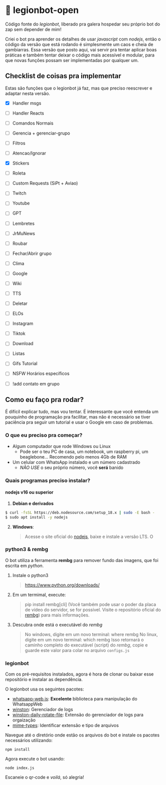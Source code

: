 # 🤖 legionbot-open

Código fonte do *legionbot*, liberado pra galera hospedar seu próprio bot do zap sem depender de mim!

Criei o bot pra aprender os detalhes de usar *javascript* com *nodejs*, então o código da versão que está rodando é simplesmente um caos e cheia de gambiarras. Essa versão que posto aqui, vai servir pra tentar aplicar boas práticas e também tentar deixar o código mais acessível e modular, para que novas funções possam ser implementadas por qualquer um.

## Checklist de coisas pra implementar

Estas são funções que o legionbot já faz, mas que preciso reescrever e adaptar nesta versão.
- [X] Handler msgs
- [ ] Handler Reacts
- [ ] Comandos Normais
- [ ] Gerencia + gerenciar-grupo
- [ ] Filtros
- [ ] Atencao/Ignorar
- [X] Stickers
- [ ] Roleta
- [ ] Custom Requests (SiPt + Aviao)
- [ ] Twitch
- [ ] Youtube
- [ ] GPT 
- [ ] Lembretes
- [ ] JrMuNews
- [ ] Roubar
- [ ] Fechar/Abrir grupo
- [ ] Clima
- [ ] Google
- [ ] Wiki
- [ ] TTS
- [ ] Deletar
- [ ] ELOs
- [ ] Instagram
- [ ] Tiktok
- [ ] Download
- [ ] Listas
- [ ] Gifs Tutorial
- [ ] NSFW Horários específicos
- [ ] !add contato em grupo


## Como eu faço pra rodar?

É difícil explicar tudo, mas vou tentar. É interessante que você entenda um pouquinho de programação pra facilitar, mas não é necessário se tiver paciência pra seguir um tutorial e usar o Google em caso de problemas.

### O que eu preciso pra começar?

- Algum computador que rode Windows ou Linux
    - Pode ser o teu PC de casa, um notebook, um raspberry pi, um beaglebone... Recomendo pelo menos 4Gb de RAM
- Um celular com WhatsApp instalado e um número cadastrado
    - *NÃO USE* o seu próprio número, você **será** banido

### Quais programas preciso instalar?

#### nodejs v16 ou superior

1. **Debian e derivados**
```sh
$ curl -fsSL https://deb.nodesource.com/setup_18.x | sudo -E bash -
$ sudo apt install -y nodejs
```
2. **Windows**:
    >Acesse o site oficial do [nodejs](https://nodejs.org/), baixe e instale a versão LTS. O

### python3 & rembg

O bot utiliza a ferramenta **rembg** para remover fundo das imagens, que foi escrita em *python*. 

1. Instale o python3
    >https://www.python.org/downloads/
2. Em um termimal, execute:
    > pip install rembg[cli]
    > (Você também pode usar o poder da placa de vídeo do servidor, se for possível. Visite o repositório oficial do [rembg](https://github.com/danielgatis/rembg)) para mais informações.
3. Descubra onde está o executável do *rembg*
    > No windows, digite em um novo terminal: where rembg
    > No linux, digite em um novo terminal: which rembg
    Isso retornará o caminho completo do executável (script) do *rembg*, copie e guarde este valor para colar no arquivo `configs.js`

### legionbot

Com os pré-requisitos instalados, agora é hora de clonar ou baixar esse repositório e instalar as dependência.

O legionbot usa os seguintes pacotes:
- [whatsapp-web.js](https://github.com/pedroslopez/whatsapp-web.js): **Excelente** biblioteca para manipulação do WhatsappWeb
- [winston](https://github.com/winstonjs/winston): Gerenciador de logs
- [winston-daily-rotate-file](https://github.com/winstonjs/winston-daily-rotate-file): Extensão do gerenciador de logs para orgaização
- [mime-types](https://github.com/jshttp/mime-types): Identificar extensão e tipo de arquivos

Navegue até o diretório onde estão os arquivos do bot e instale os pacotes necessários utilizando:

```
npm install
```

Agora execute o bot usando:
```
node index.js
```

Escaneie o qr-code e *voilá*, só alegria!